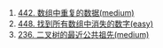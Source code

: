 
1. [442. 数组中重复的数据(medium)](./JavaScript/442.js)
2. [448. 找到所有数组中消失的数字(easy)](./JavaScript/448.js)
3. [236. 二叉树的最近公共祖先(medium)](./JavaScript/236.js)